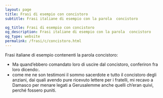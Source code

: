 ```yaml
---
layout: page
title: Frasi di esempio con concistoro 
subtitle: Frasi italiane di esempio con la parola  concistoro

og_title: Frasi di esempio con concistoro 
og_description: Frasi italiane di esempio con la parola  concistoro
og_type: website
permalink: /frasi/c/concistoro.html
---
```


Frasi italiane di esempio contenenti la parola concistoro:


- Ma quand’ebbero comandato loro di uscire dal concistoro, conferiron fra loro dicendo:.
- come me ne son testimoni il sommo sacerdote e tutto il concistoro degli anziani, dai quali avendo pure ricevuto lettere per i fratelli, mi recavo a Damasco per menare legati a Gerusalemme anche quelli ch’eran quivi, perché fossero puniti.
